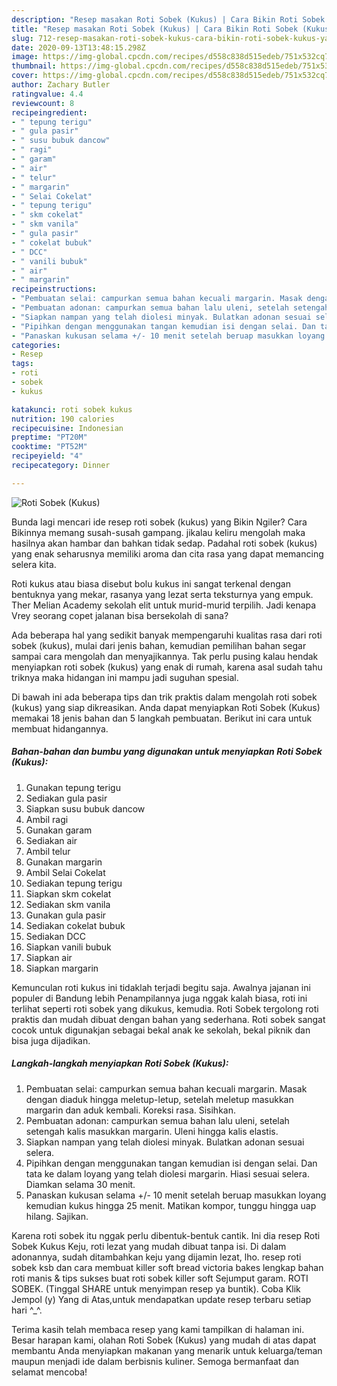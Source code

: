 ```yaml
---
description: "Resep masakan Roti Sobek (Kukus) | Cara Bikin Roti Sobek (Kukus) Yang Bikin Ngiler"
title: "Resep masakan Roti Sobek (Kukus) | Cara Bikin Roti Sobek (Kukus) Yang Bikin Ngiler"
slug: 712-resep-masakan-roti-sobek-kukus-cara-bikin-roti-sobek-kukus-yang-bikin-ngiler
date: 2020-09-13T13:48:15.298Z
image: https://img-global.cpcdn.com/recipes/d558c838d515edeb/751x532cq70/roti-sobek-kukus-foto-resep-utama.jpg
thumbnail: https://img-global.cpcdn.com/recipes/d558c838d515edeb/751x532cq70/roti-sobek-kukus-foto-resep-utama.jpg
cover: https://img-global.cpcdn.com/recipes/d558c838d515edeb/751x532cq70/roti-sobek-kukus-foto-resep-utama.jpg
author: Zachary Butler
ratingvalue: 4.4
reviewcount: 8
recipeingredient:
- " tepung terigu"
- " gula pasir"
- " susu bubuk dancow"
- " ragi"
- " garam"
- " air"
- " telur"
- " margarin"
- " Selai Cokelat"
- " tepung terigu"
- " skm cokelat"
- " skm vanila"
- " gula pasir"
- " cokelat bubuk"
- " DCC"
- " vanili bubuk"
- " air"
- " margarin"
recipeinstructions:
- "Pembuatan selai: campurkan semua bahan kecuali margarin. Masak dengan diaduk hingga meletup-letup, setelah meletup masukkan margarin dan aduk kembali. Koreksi rasa. Sisihkan."
- "Pembuatan adonan: campurkan semua bahan lalu uleni, setelah setengah kalis masukkan margarin. Uleni hingga kalis elastis."
- "Siapkan nampan yang telah diolesi minyak. Bulatkan adonan sesuai selera."
- "Pipihkan dengan menggunakan tangan kemudian isi dengan selai. Dan tata ke dalam loyang yang telah diolesi margarin. Hiasi sesuai selera. Diamkan selama 30 menit."
- "Panaskan kukusan selama +/- 10 menit setelah beruap masukkan loyang kemudian kukus hingga 25 menit. Matikan kompor, tunggu hingga uap hilang. Sajikan."
categories:
- Resep
tags:
- roti
- sobek
- kukus

katakunci: roti sobek kukus 
nutrition: 190 calories
recipecuisine: Indonesian
preptime: "PT20M"
cooktime: "PT52M"
recipeyield: "4"
recipecategory: Dinner

---
```



![Roti Sobek (Kukus)](https://img-global.cpcdn.com/recipes/d558c838d515edeb/751x532cq70/roti-sobek-kukus-foto-resep-utama.jpg)

Bunda lagi mencari ide resep roti sobek (kukus) yang Bikin Ngiler? Cara Bikinnya memang susah-susah gampang. jikalau keliru mengolah maka hasilnya akan hambar dan bahkan tidak sedap. Padahal roti sobek (kukus) yang enak seharusnya memiliki aroma dan cita rasa yang dapat memancing selera kita.

Roti kukus atau biasa disebut bolu kukus ini sangat terkenal dengan bentuknya yang mekar, rasanya yang lezat serta teksturnya yang empuk. Ther Melian Academy sekolah elit untuk murid-murid terpilih. Jadi kenapa Vrey seorang copet jalanan bisa bersekolah di sana?

Ada beberapa hal yang sedikit banyak mempengaruhi kualitas rasa dari roti sobek (kukus), mulai dari jenis bahan, kemudian pemilihan bahan segar sampai cara mengolah dan menyajikannya. Tak perlu pusing kalau hendak menyiapkan roti sobek (kukus) yang enak di rumah, karena asal sudah tahu triknya maka hidangan ini mampu jadi suguhan spesial.


Di bawah ini ada beberapa tips dan trik praktis dalam mengolah roti sobek (kukus) yang siap dikreasikan. Anda dapat menyiapkan Roti Sobek (Kukus) memakai 18 jenis bahan dan 5 langkah pembuatan. Berikut ini cara untuk membuat hidangannya.

<!--inarticleads1-->

##### Bahan-bahan dan bumbu yang digunakan untuk menyiapkan Roti Sobek (Kukus):

1. Gunakan  tepung terigu
1. Sediakan  gula pasir
1. Siapkan  susu bubuk dancow
1. Ambil  ragi
1. Gunakan  garam
1. Sediakan  air
1. Ambil  telur
1. Gunakan  margarin
1. Ambil  Selai Cokelat
1. Sediakan  tepung terigu
1. Siapkan  skm cokelat
1. Sediakan  skm vanila
1. Gunakan  gula pasir
1. Sediakan  cokelat bubuk
1. Sediakan  DCC
1. Siapkan  vanili bubuk
1. Siapkan  air
1. Siapkan  margarin


Kemunculan roti kukus ini tidaklah terjadi begitu saja. Awalnya jajanan ini populer di Bandung lebih Penampilannya juga nggak kalah biasa, roti ini terlihat seperti roti sobek yang dikukus, kemudia. Roti Sobek tergolong roti praktis dan mudah dibuat dengan bahan yang sederhana. Roti sobek sangat cocok untuk digunakjan sebagai bekal anak ke sekolah, bekal piknik dan bisa juga dijadikan. 

<!--inarticleads2-->

##### Langkah-langkah menyiapkan Roti Sobek (Kukus):

1. Pembuatan selai: campurkan semua bahan kecuali margarin. Masak dengan diaduk hingga meletup-letup, setelah meletup masukkan margarin dan aduk kembali. Koreksi rasa. Sisihkan.
1. Pembuatan adonan: campurkan semua bahan lalu uleni, setelah setengah kalis masukkan margarin. Uleni hingga kalis elastis.
1. Siapkan nampan yang telah diolesi minyak. Bulatkan adonan sesuai selera.
1. Pipihkan dengan menggunakan tangan kemudian isi dengan selai. Dan tata ke dalam loyang yang telah diolesi margarin. Hiasi sesuai selera. Diamkan selama 30 menit.
1. Panaskan kukusan selama +/- 10 menit setelah beruap masukkan loyang kemudian kukus hingga 25 menit. Matikan kompor, tunggu hingga uap hilang. Sajikan.


Karena roti sobek itu nggak perlu dibentuk-bentuk cantik. Ini dia resep Roti Sobek Kukus Keju, roti lezat yang mudah dibuat tanpa isi. Di dalam adonannya, sudah ditambahkan keju yang dijamin lezat, lho. resep roti sobek ksb dan cara membuat killer soft bread victoria bakes lengkap bahan roti manis &amp; tips sukses buat roti sobek killer soft Sejumput garam. ROTI SOBEK. (Tinggal SHARE untuk menyimpan resep ya buntik). Coba Klik Jempol (y) Yang di Atas,untuk mendapatkan update resep terbaru setiap hari ^_^. 

Terima kasih telah membaca resep yang kami tampilkan di halaman ini. Besar harapan kami, olahan Roti Sobek (Kukus) yang mudah di atas dapat membantu Anda menyiapkan makanan yang menarik untuk keluarga/teman maupun menjadi ide dalam berbisnis kuliner. Semoga bermanfaat dan selamat mencoba!
